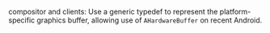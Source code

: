 compositor and clients: Use a generic typedef to represent the platform-specific graphics buffer, allowing use of `AHardwareBuffer` on recent Android.
